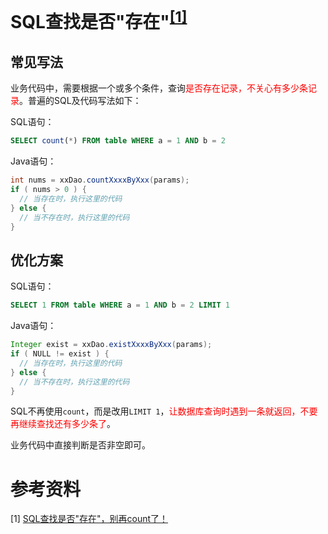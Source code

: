 # SQL查找是否"存在"<sup><a href="#ref1">[1]</a></sup>

## 常见写法

业务代码中，需要根据一个或多个条件，查询<font color=red>是否存在记录，不关心有多少条记录</font>。普遍的SQL及代码写法如下：

SQL语句：

```sql
SELECT count(*) FROM table WHERE a = 1 AND b = 2
```

Java语句：

```java
int nums = xxDao.countXxxxByXxx(params);
if ( nums > 0 ) {
  // 当存在时，执行这里的代码
} else {
  // 当不存在时，执行这里的代码
}
```

## 优化方案

SQL语句：

```sql
SELECT 1 FROM table WHERE a = 1 AND b = 2 LIMIT 1
```

Java语句：

```java
Integer exist = xxDao.existXxxxByXxx(params);
if ( NULL != exist ) {
  // 当存在时，执行这里的代码
} else {
  // 当不存在时，执行这里的代码
}
```

SQL不再使用`count`，而是改用`LIMIT 1`，<font color=red>让数据库查询时遇到一条就返回，不要再继续查找还有多少条了</font>。

业务代码中直接判断是否非空即可。





























































# 参考资料

<span name="ref1">[1] [SQL查找是否"存在"，别再count了！](https://mp.weixin.qq.com/s/TuxT8--CtZYC2yWxuchWSA)</span>

